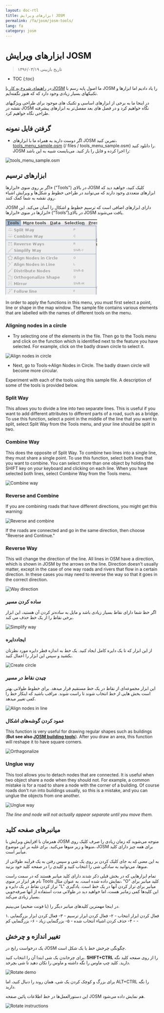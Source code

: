 ```yaml
---
layout: doc-rtl
title: ابزارهای ویرایش JOSM
permalink: /fa/josm/josm-tools/
lang: fa
category: josm
---
```


ابزارهای ویرایش JOSM
==================

> تاریخ بازبینی ۱۳۹۶/۰۳/۱۹  

- TOC
{:toc}

در [راهنمای شروع به کار با JOSM](/fa/josm/start-josm/) ما اصول پایه رسم با JOSM را یاد دادیم اما ابزارها و تکنیکهای بسیار زیادی وجود دارد که که هنوز نگفته‌ایم.

در اینجا ما به برخی از ابزارهای اساسی و تکنیک های موجود برای طراحی ویژگیهای نقشه در JOSM نگاه خواهیم کرد و در فصل های بعد مفصل‌تر  به ابزارهای پیشرفته طراحی نگاه خواهیم کرد.

گرفتن فایل نمونه
-------------------

- اگر دوست دارید به همراه ما با ابزارهای JOSM تمرین کنید، [tools_menu_sample.osm] (/ files / tools_menu_sample.osm) را دانلود کنید. JOSM را اجرا کرده و فایل را باز کنید. می‌بایست شبیه به این باشد:

![tools_menu_sample.osm][]

ابزارهای ترسیم
-------------

اگر بر روی منوی «ابزارها» ("Tools") در بالای JOSM کلیک کنید، خواهید دید که ابزارهای متعددی وجود دارند که می‌توانند در طراحی خطوط و شکل‌ها و ویرایش اشیاء روی نقشه به شما کمک کنند.

JOSM دارای ابزارهای اضافی است که ترسیم خطوط و اشکال را آسان می‌کند. این ابزارها در منوی «ابزارها» (“Tools”)در بالای JOSM یافت می‌شوند.

![منوی ابزارها][Tools menu]

In order to apply the functions in this menu, you must first select a point, line or shape in the map window. The sample file contains various elements that are labelled with the names of different tools on the menu.

### Aligning nodes in a circle  

- Try selecting one of the elements in the file. Then go to the Tools menu and click on the function which is identified next to the feature you have selected. For example, click on the badly drawn circle to select it.

![Align nodes in circle][]

- Next, go to Tools->Align Nodes in Circle. The badly drawn circle will become more circular.

Experiment with each of the tools using this sample file. A description of some of the tools is provided below.

### Split Way  

This allows you to divide a line into two separate lines. This is useful if you want to add different attributes to different parts of a road, such as a bridge. To use this function, select a point in the middle of the line that you want to split, select Split Way from the Tools menu, and your line should be split in two.


### Combine Way

This does the opposite of Split Way. To combine two lines into a single line, they must share a single point. To use this function, select both lines that you want to combine. You can select more than one object by holding the SHIFT key on your keyboard and clicking on each line. When you have selected both lines, select Combine Way from the Tools menu.

![Combine way][]


### Reverse and Combine  

If you are combining roads that have different directions, you might get this warning:

![Reverse and combine][]

If the roads are connected and go in the same direction, then choose "Reverse and Continue."


### Reverse Way

This will change the direction of the line. All lines in OSM have a direction, which is shown in JOSM by the arrows on the line. Direction doesn't usually matter, except in the case of one way roads and rivers that flow in a certain direction. In these cases you may need to reverse the way so that it goes in the correct direction.

![Way direction][]

### ساده کردن مسیر

اگر خط شما دارای نقاط بسیار زیادی باشد و مایل به ساده‌تر کردن آن هستید، این ابزار برخی نقاط را از یک خط حذف می کند.

![Simplify way][]


### ایجاددایره

از این ابزار که تا یک دایره کامل ایجاد کنید. یک خط به اندازه قطر دایره مورد نظرتان بکشید و سپس این ابزار را اعمال کنید.

![Create circle][]


### چیدن نقاط در مسیر

این ابزار مجموعه‌ای از نقاط در یک خط مستقیم قرار میدهد. برای خطوط طولانی بهتر است بخش هایی از خط انتخاب شوند تا راست شوند. مراقب باشید که اینکار خط را کمی تغییر میدهد.

![Align nodes in line][]

### عمود کردن گوشه‌های اشکال

This function is very useful for drawing regular shapes such as buildings (**But see also [JOSM building tools](/en/josm/josm-more-plugins/)**). After you draw an area, this function will reshape it to have square corners.

![Orthagonalize][]


### Unglue way

This tool allows you to detach nodes that are connected. It is useful when two object share a node when they should not. For example, a common mistake is for a road to share a node with the corner of a building. Of course roads don't run into buildings usually, so this is a mistake, and you can unglue the objects from one another.

![Unglue way][]

*The line and node will not actually appear separate until you move them.*

میانبرهای صفحه کلید
------------------

همزمان با افزایش ویرایش با JOSM متوجه می‌شوید که زمان زیادی را صرف کلیک روی منوها و زیر منوها می‌کنید. برای غلبه بر این موضوع، JOSM برای همه چیز دارای کلید میانبر است.

به این معنی که به جای کلیک کردن بر روی یک شی و سپس رفتن به یک فرآیند طولانی از منوها، می‌توانید به سادگی شی را انتخاب کنید و کلیدی را در صفحه کلید خود بزنید.

تمام ابزارهایی که در بخش قبلی ذکر شدند دارای کلید میانبر هستند که در سمت راست نام هر ابزار در منوی Tools نمایش داده شده است. به عنوان مثال، "O"
کلید میانبر برای تراز کردن نقاط در یک دایره و "L" میانبر برای تراز کردن آنها در یک خط است. یادگیری این کلیدها کمی زمانبر هست، اما خواهید دید 
در طولانی مدت استفاده از آنها صرفه‌جویی بسیار زیادی می‌‌کند.

در اینجا مهمترین کلیدهای میانبر دیگر را (با فونت ضخیم) می‌بینیم.

۱. فعال کردن ابزار انتخاب - 
۲- فعال کردن ابزار ترسیم - 
۳- فعال کردن ابزار بزرگنمایی - 
۴- حذف کردن اشیاء انتخاب شده - 
۵- بزرگنمایی زیاد - 
۶- بزرگنمایی کم - 


تغییر اندازه و چرخش
----------------

یک درخواست رایج در JOSM چگونگی چرخش خط یا یک شکل است.

برای چرخاندن یک شی ابتدا آن را انتخاب کنید. **SHIFT+CTRL** را از روی صفحه کلید نگه دارید. کلید چپ ماوس را نگه داشته و ماوس را تکان دهید تا شی بچرخد.

![Rotate demo][]

برای بزرگ و کوچک کردن یک شی، همان روند را دنبال کنید، اما ALT+CTRL را نگه دارید.

این دستورالعمل‌ها در خط اطلاعات پائین صفحه JOSM هم نمایش داده می‌شود.

![Rotate instructions][]




[tools_menu_sample.osm]: /images/josm/tools-menu-sample-file.png
[Tools menu]: /images/josm/tools-menu.png
[Align nodes in circle]: /images/josm/align-nodes-in-circle.png
[Combine way]: /images/josm/combine-way.png
[Reverse and combine]: /images/josm/reverse-and-combine.png
[Way direction]: /images/josm/way-direction.png
[Simplify way]: /images/josm/simplify-way.png
[Create circle]: /images/josm/create-circle.png
[Align nodes in line]: /images/josm/align-nodes-in-line.png
[Orthagonalize]: /images/josm/orthagonalize.png
[Unglue way]: /images/josm/unglue-way.png
[Keyboard S]: /images/josm/keyboard-s.png
[Keyboard A]: /images/josm/keyboard-a.png
[Keyboard Z]: /images/josm/keyboard-z.png
[Keyboard Del]: /images/josm/keyboard-del.png
[Keyboard plus]: /images/josm/keyboard-plus.png
[Keyboard minus]: /images/josm/keyboard-minus.png
[Rotate demo]: /images/josm/rotate-demo.png
[Rotate instructions]: /images/josm/rotate-instructions.png
